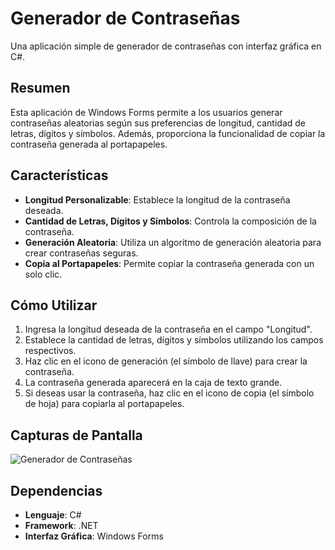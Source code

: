 # Generador de Contraseñas

Una aplicación simple de generador de contraseñas con interfaz gráfica en C#.

## Resumen

Esta aplicación de Windows Forms permite a los usuarios generar contraseñas aleatorias según sus preferencias de longitud, cantidad de letras, dígitos y símbolos. Además, proporciona la funcionalidad de copiar la contraseña generada al portapapeles.

## Características

- **Longitud Personalizable**: Establece la longitud de la contraseña deseada.
- **Cantidad de Letras, Dígitos y Símbolos**: Controla la composición de la contraseña.
- **Generación Aleatoria**: Utiliza un algoritmo de generación aleatoria para crear contraseñas seguras.
- **Copia al Portapapeles**: Permite copiar la contraseña generada con un solo clic.

## Cómo Utilizar

1. Ingresa la longitud deseada de la contraseña en el campo "Longitud".
2. Establece la cantidad de letras, dígitos y símbolos utilizando los campos respectivos.
3. Haz clic en el icono de generación (el símbolo de llave) para crear la contraseña.
4. La contraseña generada aparecerá en la caja de texto grande.
5. Si deseas usar la contraseña, haz clic en el icono de copia (el símbolo de hoja) para copiarla al portapapeles.

## Capturas de Pantalla

![Generador de Contraseñas](screenshot.png)

## Dependencias

- **Lenguaje**: C#
- **Framework**: .NET
- **Interfaz Gráfica**: Windows Forms
